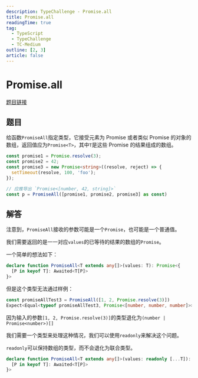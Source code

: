 ```yaml
---
description: TypeChallenge - Promise.all
title: Promise.all
readingTime: true
tag:
  - TypeScript
  - TypeChallenge
  - TC-Medium
outline: [2, 3]
article: false
---
```

<!-- THIS IS A TEMPLATE -->

# Promise.all
[题目链接](https://tsch.js.org/20)
## 题目

给函数`PromiseAll`指定类型，它接受元素为 Promise 或者类似 Promise 的对象的数组，返回值应为`Promise<T>`，其中`T`是这些 Promise 的结果组成的数组。

```ts
const promise1 = Promise.resolve(3);
const promise2 = 42;
const promise3 = new Promise<string>((resolve, reject) => {
  setTimeout(resolve, 100, 'foo');
});

// 应推导出 `Promise<[number, 42, string]>`
const p = PromiseAll([promise1, promise2, promise3] as const)
```

## 解答

注意到，`PromiseAll`接收的参数可能是一个`Promise`，也可能是一个普通值。

我们需要返回的是一一对应`values`的已等待的结果的数组的`Promise`。

一个简单的想法如下：

```ts
declare function PromiseAll<T extends any[]>(values: T): Promise<{
  [P in keyof T]: Awaited<T[P]>
}>
```

但是这个类型无法通过样例：
```ts
const promiseAllTest3 = PromiseAll([1, 2, Promise.resolve(3)])
Expect<Equal<typeof promiseAllTest3, Promise<[number, number, number]>>>
```

因为输入的参数`[1, 2, Promise.resolve(3)]`的类型退化为`(number | Promise<number>)[]`

我们需要一个类型来处理这种情况，我们可以使用`readonly`来解决这个问题。

`readonly`可以保持数组的类型，而不会退化为联合类型。

```ts
declare function PromiseAll<T extends any[]>(values: readonly [...T]): Promise<{
  [P in keyof T]: Awaited<T[P]>
}>
```